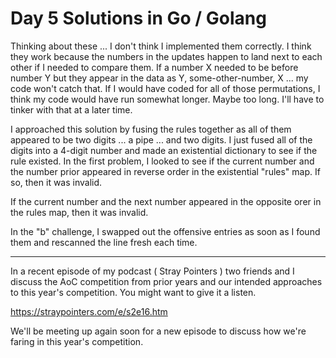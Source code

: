# Day 5 Solutions in Go / Golang

Thinking about these ... I don't think I implemented them correctly.  I think they work because the numbers in the updates happen to land next to each other if I needed to compare them.  If a number X needed to be before number Y but they appear in the data as Y, some-other-number, X  ... my code won't catch that.  If I would have coded for all of those permutations, I think my code would have run somewhat longer.  Maybe too long.  I'll have to tinker with that at a later time.

I approached this solution by fusing the rules together as all of them appeared to be two digits ... a pipe ... and two digits.  I just fused all of the digits into a 4-digit number and made an existential dictionary to see if the rule existed.  In the first problem, I looked to see if the current number and the number prior appeared in reverse order in the existential "rules" map.  If so, then it was invalid.

If the current number and the next number appeared in the opposite orer in the rules map, then it was invalid.

In the "b" challenge, I swapped out the offensive entries as soon as I found them and rescanned the line fresh each time.

---

In a recent episode of my podcast ( Stray Pointers ) two friends and I discuss the AoC competition from prior years and our intended approaches to this year's competition.  You might want to give it a listen.

https://straypointers.com/e/s2e16.htm

We'll be meeting up again soon for a new episode to discuss how we're faring in this year's competition.
